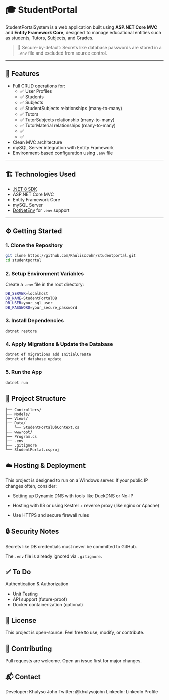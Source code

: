 # 🎓 StudentPortal

StudentPortalSystem is a web application built using **ASP.NET Core MVC** and **Entity Framework Core**, designed to manage educational entities such as students, Tutors, Subjects, and Grades.

> 🔐 Secure-by-default: Secrets like database passwords are stored in a `.env` file and excluded from source control.

---

## 🚀 Features

- Full CRUD operations for:
  - ✅ User Profiles
  - ✅ Students
  - ✅ Subjects
  - ✅ StudentSubjects relationships (many-to-many)
  - ✅ Tutors
  - ✅ TutorSubjects relationship (many-to-many)
  - ✅ TutorMaterial relationships (many-to-many)
  - ✅ 
  - ✅ 
- Clean MVC architecture
- mySQL Server integration with Entity Framework
- Environment-based configuration using `.env` file

---

## 🏗️ Technologies Used

- [.NET 8 SDK](https://dotnet.microsoft.com/en-us/download)
- ASP.NET Core MVC
- Entity Framework Core
- mySQL Server
- [DotNetEnv](https://www.nuget.org/packages/DotNetEnv) for `.env` support

---

## ⚙️ Getting Started

### 1. Clone the Repository

```bash
git clone https://github.com/KhulisoJohn/studentportal.git
cd studentportal
```
### 2. Setup Environment Variables
Create a `.env` file in the root directory:

```bash
DB_SERVER=localhost
DB_NAME=StudentPortalDB
DB_USER=your_sql_user
DB_PASSWORD=your_secure_password
```
### 3. Install Dependencies

```bash
dotnet restore
```
### 4. Apply Migrations & Update the Database

```bash
dotnet ef migrations add InitialCreate
dotnet ef database update
```
### 5. Run the App

```bash
dotnet run
```
## 📝 Project Structure
```
├── Controllers/
├── Models/
├── Views/
├── Data/
│   └── StudentPortalDbContext.cs
├── wwwroot/
├── Program.cs
├── .env
├── .gitignore
└── StudentPortal.csproj
```

## ☁️ Hosting & Deployment

This project is designed to run on a Windows server. If your public IP changes often, consider:

- Setting up Dynamic DNS with tools like DuckDNS or No-IP

- Hosting with IIS or using Kestrel + reverse proxy (like nginx or Apache)

- Use HTTPS and secure firewall rules

##   🔒 Security Notes
Secrets like DB credentials must never be committed to GitHub.

The `.env` file is already ignored via `.gitignore.`

## ✅ To Do

 Authentication & Authorization
- Unit Testing
- API support (future-proof)
- Docker containerization (optional)

## 📄 License
This project is open-source. Feel free to use, modify, or contribute.

## 🤝 Contributing
Pull requests are welcome. Open an issue first for major changes.

## 📬 Contact
Developer: Khulyso John
Twitter: @khulysojohn
LinkedIn: LinkedIn Profile










